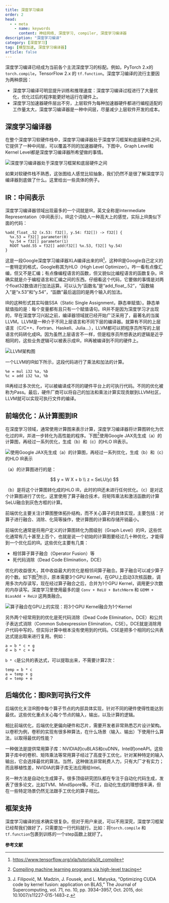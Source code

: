 ```yaml
---
title: 深度学习编译
order: 2
head:
  - - meta
    - name: keywords
      content: 神经网络, 深度学习, compiler, 深度学习编译器
description: "深度学习编译"
category: [深度学习]
tag: [模型加速, 深度学习编译器]
article: false
---
```


深度学习编译已经成为当前各个主流深度学习的标配。例如，PyTorch 2.x的 `torch.compile`，TensorFlow 2.x 的 `tf.function`。深度学习编译的流行主要因为两种原因：

* 深度学习编译可明显提升训练和推理速度：深度学习编译过程进行了大量优化，优化过后的程序能更好地运行在硬件上。
* 深度学习加速器硬件层出不穷，上层软件为每种加速器硬件都进行编程适配的工作量太大，深度学习编译器是一种中间层，尽量减少上层软件开发的成本。

## 深度学习编译器

在整个深度学习软硬件栈中，深度学习编译器处于深度学习框架和底层硬件之间，它提供了一种中间层，可以覆盖不同的加速器硬件。下图中，Graph Level和Kernel Level都是深度学习编译器所希望做的事情。

![深度学习编译器处于深度学习框架和底层硬件之间](http://aixingqiu-1258949597.cos.ap-beijing.myqcloud.com/2023-01-26-deep-learning-compile-overview.png)

如果对软硬件栈不熟悉，这张图给人感觉比较抽象，我们仍然不是很了解深度学习编译器到底做了什么。这里给出一些具体的例子。

## IR：中间表示

深度学习编译器领域出现最多的一个词就是IR，英文全称是Intermediate Representation（中间表示）。IR这个词给人一种高大上的感觉，实际上IR类似下面的代码：

```
%add_float_.52 (x.53: f32[], y.54: f32[]) -> f32[] {
  %x.53 = f32[] parameter(0)
  %y.54 = f32[] parameter(1)
  ROOT %add.55 = f32[] add(f32[] %x.53, f32[] %y.54)
}
```

这是一段Google深度学习编译器XLA编译出来的IR[^1]，这种IR是Google自己定义的一套特定的格式，Google称其为HLO（High Level Optimizer）。咋一看有点像汇编，但又不是汇编；有点像编程语言的函数，但又貌似比编程语言的函数复杂。IR确实就是介于编程语言和汇编之间的东西。仔细看这个代码，它要做的事情是对两个float32数值进行加法运算。可以认为“函数名”是“add_float_.52”，“函数输入”是“x.53”和“y.54”，“函数”最后返回的是两个输入的加法。

IR的这种形式其实叫做SSA（Static Single Assignment，静态单赋值）。静态单赋值指的是：每个变量都有且只有一个赋值语句。IR并不是因为深度学习才出现的，早在深度学习兴起之前，编译器领域就已经开始广泛采用了，最著名的当属LLVM。LLVM是一种介于不同上层语言和不同下层的编译器。就算有不同的上层语言（C/C++、Fortran、Haskell、Julia...），LLVM都可以把程序员所写的上层语言代码转化成IR。因为虽然上层语言不一样，但是程序员所想表达的逻辑是近乎相同的，这些业务逻辑可以被表示成IR，IR再被编译到不同的硬件上。

![LLVM架构图](http://aixingqiu-1258949597.cos.ap-beijing.myqcloud.com/2023-01-26-llvm-arch.png)

一个LLVM的IR如下所示，这段代码进行了乘法和加法的计算。

```
%e = mul i32 %a, %b
%c = add i32 %a, %b
```

IR再经过多次优化，可以被编译成不同的硬件平台上的可执行代码。不同的优化被称为Pass。最后，硬件厂商可以将自己的加法和乘法计算实现贡献到LLVM社区，LLVM就可以实现可执行文件的编译。

## 前端优化：从计算图到IR

在深度学习领域，通常使用计算图来表示计算，深度学习编译器将计算图转化为优化过的IR，并进一步转化为高性能的程序。下图[^2]使用Google JAX先生成（a）的计算图，再经过一系列优化，生成（b）和（c）的HLO IR表示。

![使用Google JAX先生成（a）的计算图，再经过一系列优化，生成（b）和（c）的HLO IR表示](http://aixingqiu-1258949597.cos.ap-beijing.myqcloud.com/2023-01-27-jax-hlo.png)

（a）的计算图进行的是：

$$
y = W X + b \\
z = SeLU(y)
$$

（b）是将这个计算图转化成的HLO IR，此时的IR还未进行任何优化。（c）是对这个计算图进行了优化，这里使用了算子融合技术，将矩阵乘法和激活函数的计算SeLU融合到灰色方框的计算。

前端优化主要关注计算图整体拓扑结构，而不关心算子的具体实现，主要包括：对算子进行融合、消除、化简等操作，使计算图的计算和存储开销最小。

前端优化通常是将用户定义的计算图转化为图级别（Graph Level）的IR，这些优化通常有几十甚至上百个，也就是说一个初始的计算图要经过几十种优化，才能得到一个优化后的IR。这些优化主要有几类：

* 相邻算子算子融合（Operator Fusion）等
* 死代码消除（Dead Code Elimination，DCE）

优化的收益很大，其中收益最大的优化是相邻间算子融合。算子融合可以减少算子的个数。如下图[^3]所示，原本需要3个GPU Kernel，在GPU上启动3次核函数，调用多次内存读写，现在经过算子融合之后，合并为1个GPU Kernel，调用更少次数的内存读写。深度学习里使用最多的是 `Conv + ReLU + BatchNorm` 和 `GEMM + BiasAdd + ReLU` 这两类融合。

![算子融合在GPU上的实现：将3个GPU Kernel融合为1个Kernel](http://aixingqiu-1258949597.cos.ap-beijing.myqcloud.com/2023-01-27-kernel-fusion.png)

另外两个经常用到的优化是死代码消除（Dead Code Elimination，DCE）和公共子表达式消除（Common Subexpression Elimination，CSE）。DCE就是消除用户代码中写的，但实际计算中根本没有使用到的代码。CSE是把多个相同的公共表达式提出取来进行复用。例如：

```
a = b * c + g
d = b * c + e
```

`b * c`是公共的表达式，可以提取出来，不需要计算2次：

```
temp = b * c
a = temp + g
d = temp + e
```

## 后端优化：图IR到可执行文件

后端优化关注IR图中每个算子节点的内部具体实现，针对不同的硬件使得性能达到最优。这些优化重点关心每个节点的输入，输出，以及计算的逻辑。

相比前端优化，后端优化更偏向硬件和芯片，需要开发者非常熟悉芯片设计架构。以卷积为例，卷积的实现有很多种算法，在什么场景（输入、输出）下使用什么算法，以取得最优的性能？

一种做法是提供常用算子库：NVIDIA的cuBLAS和cuDNN，Intel的oneAPI。这些算子库中的卷积、矩阵乘法等常用算子经过了高度手工优化，针对某种特定的输入输出，它会选择最优的算法。当然，这种做法非常耗费人力，只有大厂才有实力；而且移植性差，NVIDIA的算子库无法应用给Intel。

另一种方法是自动化生成算子。很多顶级研究团队都在专注于自动化代码生成，发表了很多论文，比如TVM、MindSpore等。不过，自动化生成的理想很丰满，但在一些特定场景仍然无法跟手工优化的算子相比。

## 框架支持

深度学习编译的技术确实很复杂。但对于用户来说，可以不用深究，深度学习框架已经帮我们做好了，只需要加一行代码就行。比如：将`torch.compile` 和 `tf.function`包裹到训练的一个step函数上就好了。


**参考文献**

[^1]: https://www.tensorflow.org/xla/tutorials/jit_compile
[^2]: [Compiling machine learning programs via high-level tracing](https://mlsys.org/Conferences/doc/2018/146.pdf)
[^3]: J. Filipovič, M. Madzin, J. Fousek, and L. Matyska, “Optimizing CUDA code by kernel fusion: application on BLAS,” The Journal of Supercomputing, vol. 71, no. 10, pp. 3934–3957, Oct. 2015, doi: 10.1007/s11227-015-1483-z.

